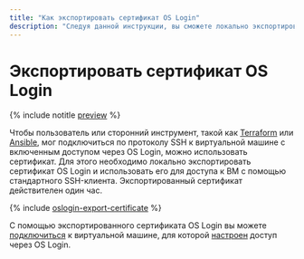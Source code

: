 ```yaml
---
title: "Как экспортировать сертификат OS Login"
description: "Следуя данной инструкции, вы сможете локально экспортировать сертификат OS Login, чтобы использовать его для подключения по SSH к виртуальным машинам, для которых настроен доступ через OS Login."
---
```


# Экспортировать сертификат OS Login

{% include notitle [preview](../../../_includes/note-preview-by-request.md) %}

Чтобы пользователь или сторонний инструмент, такой как [Terraform](https://www.terraform.io/) или [Ansible](https://www.ansible.com/), мог подключиться по протоколу SSH к виртуальной машине с включенным доступом через OS Login, можно использовать сертификат. Для этого необходимо локально экспортировать сертификат OS Login и использовать его для доступа к ВМ с помощью стандартного SSH-клиента. Экспортированный сертификат действителен один час.

{% include [oslogin-export-certificate](../../../_includes/compute/oslogin-export-certificate.md) %}

С помощью экспортированного сертификата OS Login вы можете [подключиться](./os-login.md#connect-via-exported-certificate) к виртуальной машине, для которой [настроен](../vm-control/vm-update.md#enable-oslogin-access) доступ через OS Login.